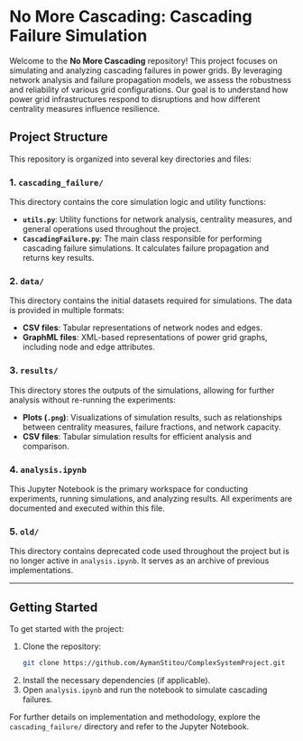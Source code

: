 # No More Cascading: Cascading Failure Simulation

Welcome to the **No More Cascading** repository! This project focuses on simulating and analyzing cascading failures in power grids. By leveraging network analysis and failure propagation models, we assess the robustness and reliability of various grid configurations. Our goal is to understand how power grid infrastructures respond to disruptions and how different centrality measures influence resilience.

## Project Structure

This repository is organized into several key directories and files:

### 1. `cascading_failure/`

This directory contains the core simulation logic and utility functions:

- **`utils.py`**: Utility functions for network analysis, centrality measures, and general operations used throughout the project.
- **`CascadingFailure.py`**: The main class responsible for performing cascading failure simulations. It calculates failure propagation and returns key results.

### 2. `data/`

This directory contains the initial datasets required for simulations. The data is provided in multiple formats:

- **CSV files**: Tabular representations of network nodes and edges.
- **GraphML files**: XML-based representations of power grid graphs, including node and edge attributes.

### 3. `results/`

This directory stores the outputs of the simulations, allowing for further analysis without re-running the experiments:

- **Plots (****`.png`****)**: Visualizations of simulation results, such as relationships between centrality measures, failure fractions, and network capacity.
- **CSV files**: Tabular simulation results for efficient analysis and comparison.

### 4. `analysis.ipynb`

This Jupyter Notebook is the primary workspace for conducting experiments, running simulations, and analyzing results. All experiments are documented and executed within this file.

### 5. `old/`

This directory contains deprecated code used throughout the project but is no longer active in `analysis.ipynb`. It serves as an archive of previous implementations.

---

## Getting Started

To get started with the project:

1. Clone the repository:
   ```bash
   git clone https://github.com/AymanStitou/ComplexSystemProject.git
   ```
2. Install the necessary dependencies (if applicable).
3. Open `analysis.ipynb` and run the notebook to simulate cascading failures.

For further details on implementation and methodology, explore the `cascading_failure/` directory and refer to the Jupyter Notebook.
